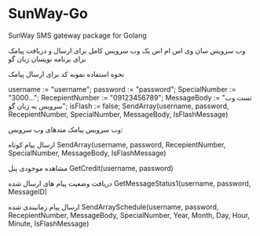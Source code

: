 # SunWay-Go
SunWay SMS gateway package for Golang

 وب سرویس سان وی اس ام اس
 یک وب سرویس کامل برای ارسال و دریافت پیامک برای برنامه نویسان زبان گو


نحوه استفاده
نمونه کد برای ارسال پیامک

username := "username";
password := "password";
SpecialNumber := "3000...";
RecepientNumber := "09123456789";
MessageBody := "تست وب سرویس به زبان گو";
isFlash := false;
SendArray(username, password, RecepientNumber, SpecialNumber, MessageBody, IsFlashMessage)


وب سرویس پیامک
متدهای وب سرویس:

ارسال پیام کوتاه
SendArray(username, password, RecepientNumber, SpecialNumber, MessageBody, IsFlashMessage)

مشاهده موجودی پنل
GetCredit(username, password)

دریافت وضعیت پیام های ارسال شده
GetMessageStatus1(username, password, MessageID)

ارسال پیام زمانیندی شده
SendArraySchedule(username, password, RecepientNumber, MessageBody, SpecialNumber, Year, Month, Day, Hour, Minute, IsFlashMessage)
